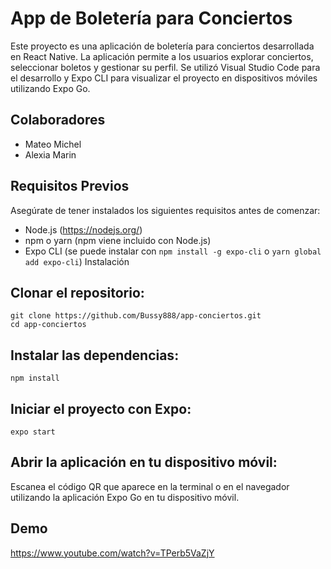 # App de Boletería para Conciertos
Este proyecto es una aplicación de boletería para conciertos desarrollada en React Native. La aplicación permite a los usuarios explorar conciertos, seleccionar boletos y gestionar su perfil. Se utilizó Visual Studio Code para el desarrollo y Expo CLI para visualizar el proyecto en dispositivos móviles utilizando Expo Go.
## Colaboradores
- Mateo Michel
- Alexia Marin
## Requisitos Previos
Asegúrate de tener instalados los siguientes requisitos antes de comenzar:

- Node.js (https://nodejs.org/)
- npm o yarn (npm viene incluido con Node.js)
- Expo CLI (se puede instalar con `npm install -g expo-cli` o `yarn global add expo-cli`)
Instalación
## Clonar el repositorio:

```
git clone https://github.com/Bussy888/app-conciertos.git
cd app-conciertos
```
## Instalar las dependencias:
```
npm install
```
## Iniciar el proyecto con Expo:
```
expo start
```
## Abrir la aplicación en tu dispositivo móvil:

Escanea el código QR que aparece en la terminal o en el navegador utilizando la aplicación Expo Go en tu dispositivo móvil.
## Demo
https://www.youtube.com/watch?v=TPerb5VaZjY 
